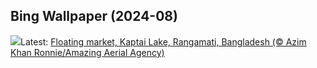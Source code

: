 ## Bing Wallpaper (2024-08)
![](https://www.bing.com/th?id=OHR.KaptaiLake_EN-IN2191483743_UHD.jpg&w=1000)Latest: [Floating market, Kaptai Lake, Rangamati, Bangladesh (© Azim Khan Ronnie/Amazing Aerial Agency)](https://www.bing.com/th?id=OHR.KaptaiLake_EN-IN2191483743_UHD.jpg)